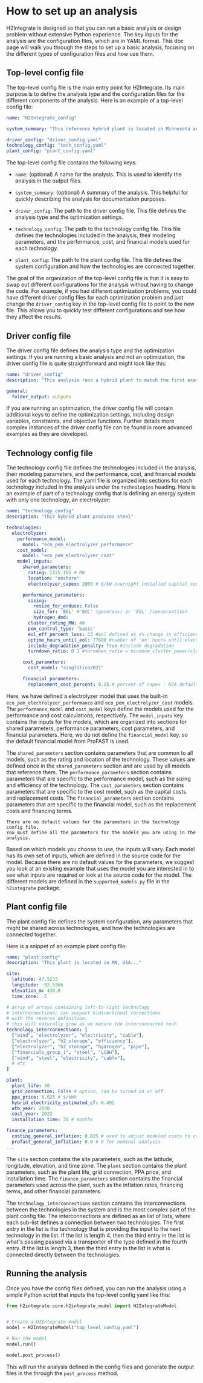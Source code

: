 # How to set up an analysis

H2Integrate is designed so that you can run a basic analysis or design problem without extensive Python experience.
The key inputs for the analysis are the configuration files, which are in YAML format.
This doc page will walk you through the steps to set up a basic analysis, focusing on the different types of configuration files and how use them.

## Top-level config file

The top-level config file is the main entry point for H2Integrate.
Its main purpose is to define the analysis type and the configuration files for the different components of the analysis.
Here is an example of a top-level config file:

```yaml
name: "H2Integrate_config"

system_summary: "This reference hybrid plant is located in Minnesota and contains wind, solar, and battery storage technologies. The system is designed to produce hydrogen using an electrolyzer and also produce steel using a grid-connected plant."

driver_config: "driver_config.yaml"
technology_config: "tech_config.yaml"
plant_config: "plant_config.yaml"
```

The top-level config file contains the following keys:
- `name`: (optional) A name for the analysis. This is used to identify the analysis in the output files.
- `system_summary`: (optional) A summary of the analysis. This helpful for quickly describing the analysis for documentation purposes.

- `driver_config`: The path to the driver config file. This file defines the analysis type and the optimization settings.
- `technology_config`: The path to the technology config file. This file defines the technologies included in the analysis, their modeling parameters, and the performance, cost, and financial models used for each technology.
- `plant_config`: The path to the plant config file. This file defines the system configuration and how the technologies are connected together.

The goal of the organization of the top-level config file is that it is easy to swap out different configurations for the analysis without having to change the code.
For example, if you had different optimization problems, you could have different driver config files for each optimization problem and just change the `driver_config` key in the top-level config file to point to the new file.
This allows you to quickly test different configurations and see how they affect the results.

## Driver config file

The driver config file defines the analysis type and the optimization settings.
If you are running a basic analysis and not an optimization, the driver config file is quite straightforward and might look like this:

```yaml
name: "driver_config"
description: "This analysis runs a hybrid plant to match the first example in H2Integrate"

general:
  folder_output: outputs
```

If you are running an optimization, the driver config file will contain additional keys to define the optimization settings, including design variables, constraints, and objective functions.
Further details more complex instances of the driver config file can be found in more advanced examples as they are developed.

## Technology config file

The technology config file defines the technologies included in the analysis, their modeling parameters, and the performance, cost, and financial models used for each technology.
The yaml file is organized into sections for each technology included in the analysis under the `technologies` heading.
Here is an example of part of a technology config that is defining an energy system with only one technology, an electrolyzer:

```yaml
name: "technology_config"
description: "This hybrid plant produces steel"

technologies:
  electrolyzer:
    performance_model:
      model: "eco_pem_electrolyzer_performance"
    cost_model:
      model: "eco_pem_electrolyzer_cost"
    model_inputs:
      shared_parameters:
        rating: 1125.165 # MW
        location: "onshore"
        electrolyzer_capex: 2000 # $/kW overnight installed capital costs

      performance_parameters:
        sizing:
          resize_for_enduse: False
          size_for: 'BOL' #'BOL' (generous) or 'EOL' (conservative)
          hydrogen_dmd:
        cluster_rating_MW: 40
        pem_control_type: 'basic'
        eol_eff_percent_loss: 13 #eol defined as x% change in efficiency from bol
        uptime_hours_until_eol: 77600 #number of 'on' hours until electrolyzer reaches eol
        include_degradation_penalty: True #include degradation
        turndown_ratio: 0.1 #turndown_ratio = minimum_cluster_power/cluster_rating_MW

      cost_parameters:
        cost_model: "singlitico2021"

      financial_parameters:
        replacement_cost_percent: 0.15 # percent of capex - H2A default case
```

Here, we have defined a electrolyzer model that uses the built-in `eco_pem_electrolyzer_performance` and `eco_pem_electrolyzer_cost` models.
The `performance_model` and `cost_model` keys define the models used for the performance and cost calculations, respectively.
The `model_inputs` key contains the inputs for the models, which are organized into sections for shared parameters, performance parameters, cost parameters, and financial parameters.
Here, we do not define the `financial_model` key, so the default financial model from ProFAST is used.

The `shared_parameters` section contains parameters that are common to all models, such as the rating and location of the technology.
These values are defined once in the `shared_parameters` section and are used by all models that reference them.
The `performance_parameters` section contains parameters that are specific to the performance model, such as the sizing and efficiency of the technology.
The `cost_parameters` section contains parameters that are specific to the cost model, such as the capital costs and replacement costs.
The `financial_parameters` section contains parameters that are specific to the financial model, such as the replacement costs and financing terms.

```{note}
There are no default values for the parameters in the technology config file.
You must define all the parameters for the models you are using in the analysis.
```

Based on which models you choose to use, the inputs will vary.
Each model has its own set of inputs, which are defined in the source code for the model.
Because there are no default values for the parameters, we suggest you look at an existing example that uses the model you are interested in to see what inputs are required or look at the source code for the model.
The different models are defined in the `supported_models.py` file in the `h2integrate` package.

## Plant config file

The plant config file defines the system configuration, any parameters that might be shared across technologies, and how the technologies are connected together.

Here is a snippet of an example plant config file:

```yaml
name: "plant_config"
description: "This plant is located in MN, USA..."

site:
  latitude: 47.5233
  longitude: -92.5366
  elevation_m: 439.0
  time_zone: -5

# array of arrays containing left-to-right technology
# interconnections; can support bidirectional connections
# with the reverse definition.
# this will naturally grow as we mature the interconnected tech
technology_interconnections: [
  ["wind", "electrolyzer", "electricity", "cable"],
  ["electrolyzer", "h2_storage", "efficiency"],
  ["electrolyzer", "h2_storage", "hydrogen", "pipe"],
  ["financials_group_1", "steel", "LCOH"],
  ["wind", "steel", "electricity", "cable"],
  # etc
]

plant:
  plant_life: 30
  grid_connection: False # option, can be turned on or off
  ppa_price: 0.025 # $/kWh
  hybrid_electricity_estimated_cf: 0.492
  atb_year: 2030
  cost_year: 2022
  installation_time: 36 # months

finance_parameters:
  costing_general_inflation: 0.025 # used to adjust modeled costs to cost_year
  profast_general_inflation: 0.0 # 0 for nominal analysis
...
```

The `site` section contains the site parameters, such as the latitude, longitude, elevation, and time zone.
The `plant` section contains the plant parameters, such as the plant life, grid connection, PPA price, and installation time.
The `finance_parameters` section contains the financial parameters used across the plant, such as the inflation rates, financing terms, and other financial parameters.

The `technology_interconnections` section contains the interconnections between the technologies in the system and is the most complex part of the plant config file.
The interconnections are defined as an list of lists, where each sub-list defines a connection between two technologies.
The first entry in the list is the technology that is providing the input to the next technology in the list.
If the list is length 4, then the third entry in the list is what's passing passed via a transporter of the type defined in the fourth entry.
If the list is length 3, then the third entry in the list is what is connected directly between the technologies.

## Running the analysis

Once you have the config files defined, you can run the analysis using a simple Python script that inputs the top-level config yaml like this:

```python
from h2integrate.core.h2integrate_model import H2IntegrateModel


# Create a H2Integrate model
model = H2IntegrateModel("top_level_config.yaml")

# Run the model
model.run()

model.post_process()
```

This will run the analysis defined in the config files and generate the output files in the through the `post_process` method.
